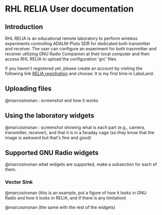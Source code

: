 # RHL RELIA User documentation

## Introduction

RHL RELIA is an educational remote laboratory to perform wireless experiments controlling ADALM-Pluto SDR for dedicated both transmitter and receiver. The user can configure an experiment for both trasnmitter and receiver utilizing GNU Radio Companion at their local computer and then access RHL RELIA to upload the configuration 'grc' files. 

If you haven't registered yet, please create an account by visiting the following link [RELIA registration](https://uw.labsland.com/standalone/join/AQTX5676) and choose: It is my first time in LabsLand.



<!-- #@marcosinonan : screenshot and what they will expect -->

## Uploading files

@marcosinonan : screenshot and how it works

## Using the laboratory widgets

@marcosinonan :  screenshot showing what is each part (e.g., camera, transmitter, receiver), and that it is in a faraday cage (so they know that the image is awkward but that's fine and good)

## Supported GNU Radio widgets

@marcosinonan what widgets are supported, make a subsection for each of them.

### Vector Sink

@marcosinonan (this is an example, put a figure of how it looks in GNU Radio and how it looks in RELIA, and if there is any limitation)

@marcosinonan (the same with the rest of the widgets)

